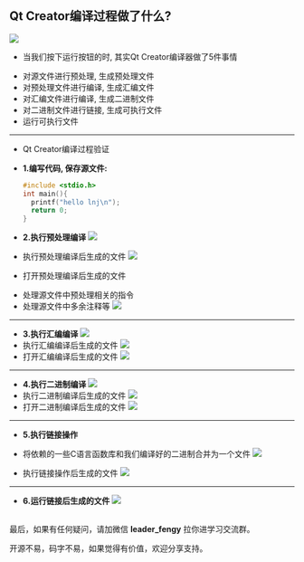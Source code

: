 ## Qt Creator编译过程做了什么?

![](https://img-blog.csdnimg.cn/img_convert/68665a597da91a563b24cf3787665031.png)

- 当我们按下运行按钮的时, 其实Qt Creator编译器做了5件事情

+ 对源文件进行预处理, 生成预处理文件
+ 对预处理文件进行编译, 生成汇编文件
+ 对汇编文件进行编译, 生成二进制文件
+ 对二进制文件进行链接, 生成可执行文件
+ 运行可执行文件

---

- Qt Creator编译过程验证

+ **1.编写代码, 保存源文件:**

  ```c
  #include <stdio.h>
  int main(){
    printf("hello lnj\n");
    return 0;
  }
  ```

- **2.执行预处理编译**
  ![](https://img-blog.csdnimg.cn/img_convert/2af92e78efb66b239f4ca96a99c6e228.png)

- 执行预处理编译后生成的文件
  ![](https://img-blog.csdnimg.cn/img_convert/362d51ee291b27f51140908a7244f463.png)

- 打开预处理编译后生成的文件

* 处理源文件中预处理相关的指令
* 处理源文件中多余注释等
  ![](https://img-blog.csdnimg.cn/img_convert/85fd0abb9c2aab02e1c4563bc1ec9ef8.png)

---

-  **3.执行汇编编译**
   ![](https://img-blog.csdnimg.cn/img_convert/4fd0ccaf482c9cc55f01e765c417cf5e.png)
-  执行汇编编译后生成的文件
   ![](https://img-blog.csdnimg.cn/img_convert/a4c1f0baf9e24d3048dca3b46d6b466c.png)
-  打开汇编编译后生成的文件
   ![](https://img-blog.csdnimg.cn/img_convert/6f772a00140c7cf1676c8c20eb29a2e4.png)

---

-  **4.执行二进制编译**
   ![](https://img-blog.csdnimg.cn/img_convert/35f2d59e43f7964b22a3bce00ac0b704.png)
-  执行二进制编译后生成的文件
   ![](https://img-blog.csdnimg.cn/img_convert/7869895f908c7b3527c3f8421852a3fd.png)
-  打开二进制编译后生成的文件
   ![](https://img-blog.csdnimg.cn/img_convert/aff25b0d0e698d8790b640cb1acc332e.png)

---

- **5.执行链接操作**

* 将依赖的一些C语言函数库和我们编译好的二进制合并为一个文件
  ![](https://img-blog.csdnimg.cn/img_convert/b0f09e30dd95ab87c87a5b3a8568bdf9.png)

- 执行链接操作后生成的文件
  ![](https://img-blog.csdnimg.cn/img_convert/6a20b54e83c2e2973ef46bd0cc015b72.png)

---

-  **6.运行链接后生成的文件**
   ![](https://img-blog.csdnimg.cn/img_convert/c336c50cce49b91c0088449099ebeb88.png)

## 

最后，如果有任何疑问，请加微信 **leader_fengy** 拉你进学习交流群。

开源不易，码字不易，如果觉得有价值，欢迎分享支持。